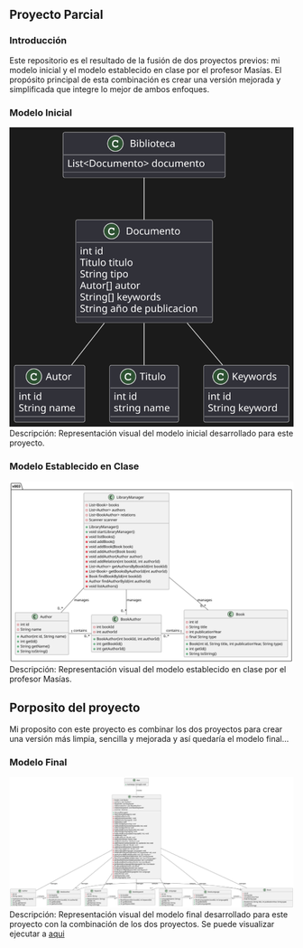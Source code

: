## Proyecto Parcial

### Introducción

Este repositorio es el resultado de la fusión de dos proyectos previos: mi modelo inicial y el modelo establecido en clase por el profesor Masías. El propósito principal de esta combinación es crear una versión mejorada y simplificada que integre lo mejor de ambos enfoques.


### Modelo Inicial
![Modelo Inicial](../images/modelo-inicial.svg)
Descripción: Representación visual del modelo inicial desarrollado para este proyecto.

### Modelo Establecido en Clase
![Modelo Establecido en Clase](../images/modelo-masias.svg)
Descripción: Representación visual del modelo establecido en clase por el profesor Masías.

## Porposito del proyecto
Mi proposito con este proyecto es combinar los dos proyectos para crear una versión más limpia, sencilla y mejorada y así quedaría el modelo final...

### Modelo Final
![Modelo Final](../images/modelo-final.svg)
Descripción: Representación visual del modelo final desarrollado para este proyecto con la combinación de los dos proyectos.
Se puede visualizar ejecutar a [aqui](src/App.java)